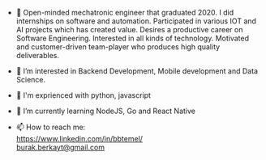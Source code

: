 - :wave: Open-minded mechatronic engineer that graduated 2020. I did internships on software and automation. Participated in various IOT and AI projects which has created value.   Desires a productive career on Software Engineering. Interested in all kinds of technology. Motivated and customer-driven team-player who produces high quality deliverables.

- :eyes: I’m interested in Backend Development, Mobile development and Data Science.
- :seedling: I'm exprienced with python, javascript
- :book: I’m currently learning NodeJS, Go  and React Native  
- :mailbox: How to reach me:       
    https://www.linkedin.com/in/bbtemel/       
    burak.berkayt@gmail.com
